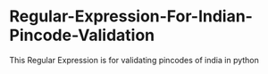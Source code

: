 # Regular-Expression-For-Indian-Pincode-Validation
This Regular Expression is for validating pincodes of india in python
